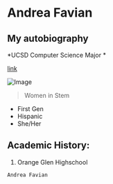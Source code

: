# Andrea Favian
## My autobiography  

*UCSD Computer Science Major *

[link](https://afavian.github.io/cse15l-lab-reports/index.html)

![Image](https://images.app.goo.gl/obXZmzj3PgoQPVRA7) 

> Women in Stem

* First Gen 
* Hispanic 
* She/Her

Academic History:
---
1. Orange Glen Highschool 

`Andrea Favian`


